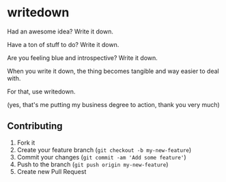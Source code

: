 # writedown

Had an awesome idea?
Write it down.

Have a ton of stuff to do?
Write it down.

Are you feeling blue and introspective?
Write it down.

When you write it down, the thing becomes tangible and way easier to deal with.

For that, use writedown.

(yes, that's me putting my business degree to action, thank you very much)

## Contributing

1. Fork it
2. Create your feature branch (`git checkout -b my-new-feature`)
3. Commit your changes (`git commit -am 'Add some feature'`)
4. Push to the branch (`git push origin my-new-feature`)
5. Create new Pull Request
